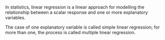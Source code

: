 In statistics, linear regression is a linear approach for modelling the relationship between a scalar response and one or more explanatory variables.

The case of one explanatory variable is called simple linear regression; for more than one, the process is called multiple linear regression.